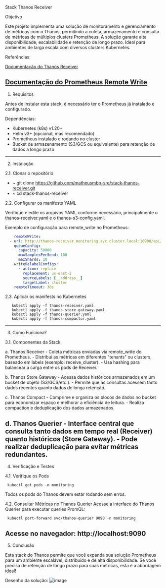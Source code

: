 Stack Thanos Receiver

Objetivo

Este projeto implementa uma solução de monitoramento e gerenciamento de métricas com o Thanos, permitindo a coleta, armazenamento e consulta de métricas de múltiplos clusters Prometheus. A solução garante alta disponibilidade, escalabilidade e retenção de longo prazo. Ideal para ambientes de larga escala com diversos clusters Kubernetes.

Referências:

[Documentação do Thanos Receiver](https://thanos.io/tip/components/receive.md/)

[Documentação do Prometheus Remote Write](https://prometheus.io/docs/specs/remote_write_spec/)
-----------------------------------------------------------------------------------------------------------------------------------------
1. Requisitos

Antes de instalar esta stack, é necessário ter o Prometheus já instalado e configurado.

Dependências:

 - Kubernetes (k8s) v1.20+
 - Helm v3+ (opcional, mas recomendado)
 - Prometheus instalado e rodando no cluster
 - Bucket de armazenamento (S3/GCS ou equivalente) para retenção de dados a longo prazo
-----------------------------------------------------------------------------------------------------------------------------------------
2. Instalação

2.1. Clonar o repositório

 - ~ git clone https://github.com/matheusmbp-sre/stack-thanos-receiver.git
 - ~ cd stack-thanos-receiver

2.2. Configurar os manifests YAML

 Verifique e edite os arquivos YAML conforme necessário, principalmente o thanos-receiver.yaml e o thanos-s3-config.yaml.

 Exemplo de configuração para remote_write no Prometheus:

```yaml
    remoteWrite:
  - url: http://thanos-receiver.monitoring.svc.cluster.local:10908/api/v1/receive
    queueConfig:
      capacity: 50000
      maxSamplesPerSend: 100
      maxShards: 10
    writeRelabelConfigs:
      - action: replace
        replacement: us-east-2
        sourceLabels: [__address__]
        targetLabel: cluster
    remoteTimeout: 30s
```

2.3. Aplicar os manifests no Kubernetes
```
   kubectl apply -f thanos-receiver.yaml 
   kubectl apply -f thanos-store-gateway.yaml
   kubectl apply -f thanos-querier.yaml
   kubectl apply -f thanos-compactor.yaml
```
-------------------------------------------------------------------------------------------------------------------------------------------
3. Como Funciona?

3.1. Componentes da Stack

 a. Thanos Receiver
    - Coleta métricas enviadas via remote_write do Prometheus.
    - Distribui as métricas em diferentes "tenants" ou clusters, baseado em labels (exemplo: receive_cluster).
    - Usa hashing para balancear a carga entre os pods de Receiver.

 b. Thanos Store Gateway
    - Acessa dados históricos armazenados em um bucket de objeto (S3/GCS/etc.).
    - Permite que as consultas acessem tanto dados recentes quanto dados de longa retenção.
       
 c. Thanos Compact
    - Comprime e organiza os blocos de dados no bucket para economizar espaço e melhorar a eficiência de leitura.
    - Realiza compaction e deduplicação dos dados armazenados.

 d. Thanos Querier
    - Interface central que consulta tanto dados em tempo real (Receiver) quanto históricos (Store Gateway).
    - Pode realizar deduplicação para evitar métricas redundantes.
------------------------------------------------------------------------------------------------------------------------------------------
4. Verificação e Testes

4.1. Verifique os Pods
```
 kubectl get pods -n monitoring
```
Todos os pods do Thanos devem estar rodando sem erros.

4.2. Consultar Métricas no Thanos Querier
Acesse a interface do Thanos Querier para executar queries PromQL:
```  
 kubectl port-forward svc/thanos-querier 9090 -n monitoring
```
Acesse no navegador: http://localhost:9090
------------------------------------------------------------------------------------------------------------------------------------------
5. Conclusão

Esta stack do Thanos permite que você expanda sua solução Prometheus para um ambiente escalável, distribuído e de alta disponibilidade.
Se você precisa de retenção de longo prazo para suas métricas, esta é a abordagem ideal!

Desenho da solução:
![image](https://github.com/user-attachments/assets/cecf1e52-82e4-442a-aefe-95ce567d1812)


